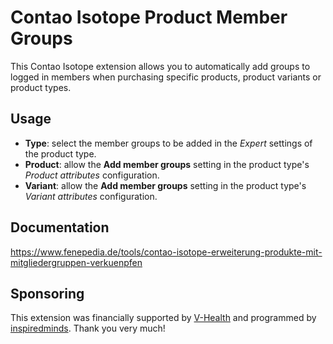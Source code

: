 Contao Isotope Product Member Groups
====================================

This Contao Isotope extension allows you to automatically add groups to logged in members when purchasing specific
products, product variants or product types.

## Usage

* __Type__: select the member groups to be added in the _Expert_ settings of the product type.
* __Product__: allow the __Add member groups__ setting in the product type's _Product attributes_ configuration.
* __Variant__: allow the __Add member groups__ setting in the product type's _Variant attributes_ configuration.

## Documentation
https://www.fenepedia.de/tools/contao-isotope-erweiterung-produkte-mit-mitgliedergruppen-verkuenpfen

## Sponsoring
This extension was financially supported by [V-Health](https://vhealth.ch/) and programmed by [inspiredminds](https://www.inspiredminds.at/). Thank you very much!
